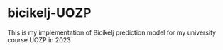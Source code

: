 # bicikelj-UOZP
This is my implementation of Bicikelj prediction model for my university course UOZP in 2023
